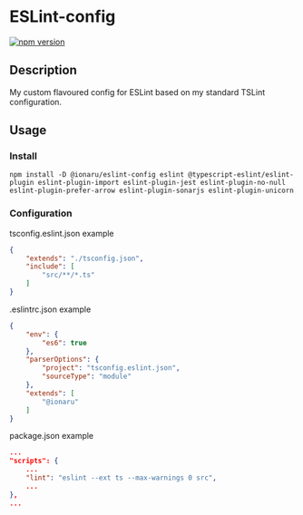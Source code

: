 # ESLint-config

[![npm version](https://img.shields.io/npm/v/@ionaru/eslint-config.svg?style=for-the-badge)](https://www.npmjs.com/package/@ionaru/eslint-config)

## Description
My custom flavoured config for ESLint based on my standard TSLint configuration.

## Usage

### Install
```
npm install -D @ionaru/eslint-config eslint @typescript-eslint/eslint-plugin eslint-plugin-import eslint-plugin-jest eslint-plugin-no-null eslint-plugin-prefer-arrow eslint-plugin-sonarjs eslint-plugin-unicorn
```

### Configuration

tsconfig.eslint.json example
```json
{
    "extends": "./tsconfig.json",
    "include": [
        "src/**/*.ts"
    ]
}
```

.eslintrc.json example
```json
{
    "env": {
        "es6": true
    },
    "parserOptions": {
        "project": "tsconfig.eslint.json",
        "sourceType": "module"
    },
    "extends": [
        "@ionaru"
    ]
}
```

package.json example
```json
...
"scripts": {
    ...
    "lint": "eslint --ext ts --max-warnings 0 src",
    ...
},
...
```

